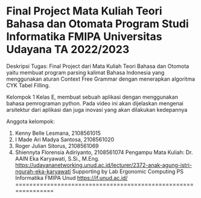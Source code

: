 Final Project Mata Kuliah Teori Bahasa dan Otomata
Program Studi Informatika FMIPA Universitas Udayana
TA 2022/2023
==============================================================
Deskripsi Tugas: 
Final Project dari Mata Kuliah Teori Bahasa dan Otomota yaitu membuat program parsing kalimat Bahasa Indonesia yang menggunakan aturan Context Free Grammar dengan menerapkan algoritma CYK Tabel Filling. 

Kelompok 1 Kelas E, membuat sebuah aplikasi dengan menggunakan bahasa pemrograman python. Pada video ini akan dijelaskan mengenai arsitektur dari aplikasi dan juga inovasi yang akan dilakukan kedepannya

Anggota kelompok:
1. Kenny Belle Lesmana, 2108561015
2. I Made Ari Madya Santosa, 2108561020
3. Roger Julian Sitorus, 2108561069
4. Shiennyta Florensia Adiriyanto, 2108561074
Pengampu Mata Kuliah:
Dr. AAIN Eka Karyawati, S.Si., M.Eng.
https://udayananetworking.unud.ac.id/lecturer/2372-anak-agung-istri-ngurah-eka-karyawati
Supporting by Lab Ergonomic Computing PS Informatika FMIPA Unud
https://if.unud.ac.id/
==============================================================
